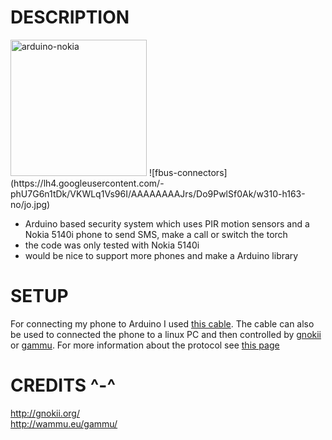 # DESCRIPTION

<img alt="arduino-nokia" src="https://lh3.googleusercontent.com/-tteeGAZF8JM/VQSV9ZCOcEI/AAAAAAAAPKY/6l8JFqd1-8s/w1222-h917-no/IMG_20150314_210941.jpg" width="218px">
![fbus-connectors](https://lh4.googleusercontent.com/-phU7G6n1tDk/VKWLq1Vs96I/AAAAAAAAJrs/Do9PwlSf0Ak/w310-h163-no/jo.jpg)

* Arduino based security system which uses PIR motion sensors and a Nokia 5140i phone to send SMS, make a call or switch the torch
* the code was only tested with Nokia 5140i
* would be nice to support more phones and make a Arduino library


# SETUP

For connecting my phone to Arduino I used [this cable](http://www.ebay.com/sch/i.html?_odkw=ca-42&_from=R40%7CR40%7CR40%7CR40%7CR40%7CR40&_osacat=0&_from=R40&_trksid=p2045573.m570.l1313.TR4.TRC1.A0.H0.Xca-42+cable.TRS0&_nkw=ca-42+cable&ghostText=&_sacat=0). The cable can also be used to connected the phone to a linux PC and then controlled by [gnokii](http://gnokii.org/) or [gammu](http://wammu.eu/gammu/). For more information about the protocol see [this page](http://www.embedtronics.com/nokia/fbus.html)


# CREDITS ^-^

http://gnokii.org/ <br>
http://wammu.eu/gammu/

